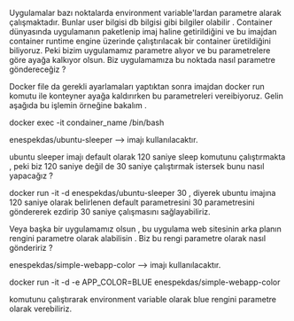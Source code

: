 


Uygulamalar bazı noktalarda environment variable'lardan parametre alarak çalışmaktadır. Bunlar user bilgisi db bilgisi gibi bilgiler olabilir . Container dünyasında uygulamanın paketlenip imaj haline getirildiğini ve bu imajdan container runtime engine üzerinde çalıştırılacak bir container üretildiğini biliyoruz. Peki bizim uygulamamız parametre alıyor ve bu parametrelere göre ayağa kalkıyor olsun. Biz uygulamamıza bu noktada nasıl parametre göndereceğiz ? 


Docker file da gerekli ayarlamaları yaptıktan sonra imajdan docker run komutu ile konteyner ayağa kaldırırken bu parametreleri vereibiyoruz. Gelin aşağıda bu işlemin örneğine bakalım . 

docker exec -it condainer_name /bin/bash

enespekdas/ubuntu-sleeper --> imajı kullanılacaktır. 

ubuntu sleeper imajı default olarak 120 saniye sleep komutunu çalıştırmakta , peki biz 120 saniye değil de 30 saniye çalıştırmak istersek bunu nasıl yapacağız ?


docker run -it -d enespekdas/ubuntu-sleeper 30  , diyerek ubuntu imajına 120 saniye olarak belirlenen default parametresini 30 parametresini göndererek ezdirip 30 saniye çalışmasını sağlayabiliriz. 


Veya başka bir uygulamamız olsun , bu uygulama web sitesinin arka planın rengini parametre olarak alabilisin . Biz bu rengi parametre olarak nasıl göndeririz  ? 


enespekdas/simple-webapp-color --> imajı kullanılacaktır. 


docker run -it -d -e APP_COLOR=BLUE enespekdas/simple-webapp-color 

komutunu çalıştırarak environment variable olarak blue rengini parametre olarak verebiliriz. 


